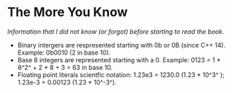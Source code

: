 ﻿# The More You Know
*Information that I did not know (or forgot) before starting to read the book.*
 
- Binary intergers are respresented starting with 0b or 0B (since C++ 14). Example: 0b0010 (2 in base 10).
- Base 8 integers are represented starting with a 0. Example: 0123 = 1 * 8^2^ + 2 * 8 + 3 = 63 in base 10.
- Floating point literals scientfic notation: 1.23e3 = 1230.0 (1.23 * 10^3^ ); 1.23e-3 = 0.00123 (1.23 * 10^-3^).